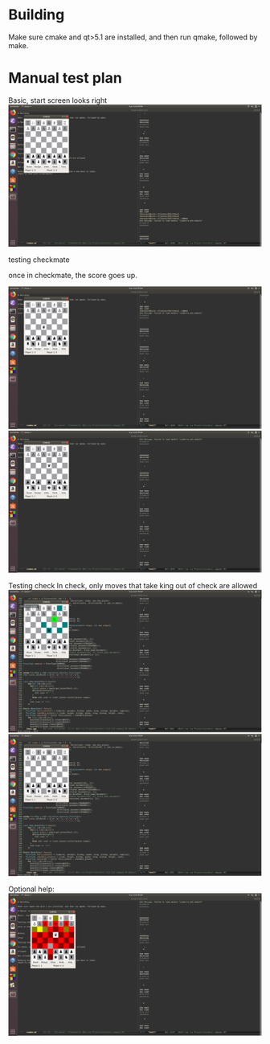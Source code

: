 # Building

Make sure cmake and qt>5.1 are installed, and then run qmake, followed by make.

# Manual test plan

Basic, start screen looks right
![Screenshot](imgs/chess_start.png)

testing checkmate

once in checkmate, the score goes up.

![Screenshot](imgs/checkmate0.png)
![Screenshot](imgs/checkmate1.png)


Testing check
In check, only moves that take king out of check are allowed
![Screenshot](imgs/check_allowed.png)
![Screenshot](imgs/check_allowed2.png)


Optional help:
![Screenshot](imgs/help.png)
